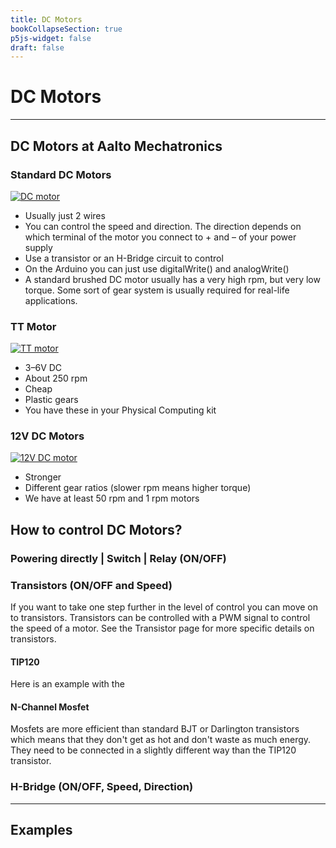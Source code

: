 ```yaml
---
title: DC Motors
bookCollapseSection: true
p5js-widget: false
draft: false
---
```


# DC Motors

---

## DC Motors at Aalto Mechatronics

### Standard DC Motors

[![DC motor](https://newmedia.dog/wp-content/uploads/2019/11/DC-Motor-RF-385-.jpg)](https://newmedia.dog/wp-content/uploads/2019/11/DC-Motor-RF-385-.jpg)

- Usually just 2 wires
- You can control the speed and direction. The direction depends on which terminal of the motor you connect to + and – of your power supply
- Use a transistor or an H-Bridge circuit to control
- On the Arduino you can just use digitalWrite() and analogWrite()
- A standard brushed DC motor usually has a very high rpm, but very low torque. Some sort of gear system is usually required for real-life applications.

### TT Motor

[![TT motor](https://newmedia.dog/wp-content/uploads/2019/11/3777-00_1024x1024@2x.jpg)](https://newmedia.dog/wp-content/uploads/2019/11/3777-00_1024x1024@2x.jpg)

- 3–6V DC
- About 250 rpm
- Cheap
- Plastic gears
- You have these in your Physical Computing kit

### 12V DC Motors

[![12V DC motor](https://newmedia.dog/wp-content/uploads/2019/11/80402_0_1024x1024@2x.jpg)](https://newmedia.dog/wp-content/uploads/2019/11/80402_0_1024x1024@2x.jpg)

- Stronger
- Different gear ratios (slower rpm means higher torque)
- We have at least 50 rpm and 1 rpm motors

## How to control DC Motors?

### Powering directly | Switch | Relay (ON/OFF)

### Transistors (ON/OFF and Speed)

If you want to take one step further in the level of control you can move on to transistors. Transistors can be controlled with a PWM signal to control the speed of a motor. See the Transistor page for more specific details on transistors.

#### TIP120

Here is an example with the

#### N-Channel Mosfet

Mosfets are more efficient than standard BJT or Darlington transistors which means that they don't get as hot and don't waste as much energy. They need to be connected in a slightly different way than the TIP120 transistor.

### H-Bridge (ON/OFF, Speed, Direction)

---

## Examples